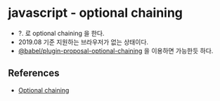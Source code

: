 # javascript - optional chaining
* ?. 로 optional chaining 을 한다.
* 2019.08 기준 지원하는 브라우저가 없는 상태이다.
* [@babel/plugin-proposal-optional-chaining](https://babeljs.io/docs/en/babel-plugin-proposal-optional-chaining) 을 이용하면 가능한듯 하다.

## References
* [Optional chaining](https://developer.mozilla.org/en-US/docs/Web/JavaScript/Reference/Operators/Optional_chaining)